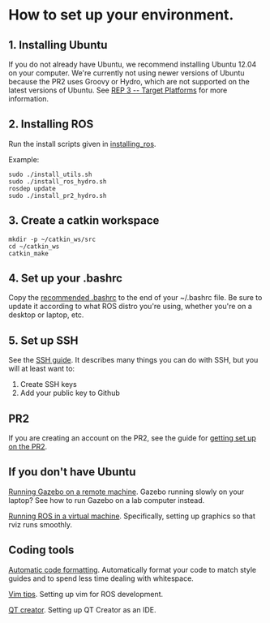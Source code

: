 # How to set up your environment.

## 1. Installing Ubuntu
If you do not already have Ubuntu, we recommend installing Ubuntu 12.04 on your computer. We're currently not using newer versions of Ubuntu because the PR2 uses Groovy or Hydro, which are not supported on the latest versions of Ubuntu. See [REP 3 -- Target Platforms](http://www.ros.org/reps/rep-0003.html) for more information.

## 2. Installing ROS
Run the install scripts given in [installing_ros](https://github.com/hcrlab/wiki/tree/master/development_environment_setup/installing_ros).

Example:
```
sudo ./install_utils.sh
sudo ./install_ros_hydro.sh
rosdep update
sudo ./install_pr2_hydro.sh
```

## 3. Create a catkin workspace
```
mkdir -p ~/catkin_ws/src
cd ~/catkin_ws
catkin_make
```

## 4. Set up your .bashrc
Copy the [recommended .bashrc](https://github.com/hcrlab/wiki/blob/master/development_environment_setup/recommended_bashrc.md) to the end of your ~/.bashrc file. Be sure to update it according to what ROS distro you're using, whether you're on a desktop or laptop, etc.

## 5. Set up SSH
See the [SSH guide](https://github.com/hcrlab/wiki/blob/master/development_environment_setup/ssh.md). It describes many things you can do with SSH, but you will at least want to:

1. Create SSH keys
2. Add your public key to Github

## PR2
If you are creating an account on the PR2, see the guide for [getting set up on the PR2](https://github.com/hcrlab/wiki/blob/master/development_environment_setup/pr2.md).

## If you don't have Ubuntu
[Running Gazebo on a remote machine](https://github.com/hcrlab/wiki/blob/master/development_environment_setup/remote_gazebo.md). Gazebo running slowly on your laptop? See how to run Gazebo on a lab computer instead.

[Running ROS in a virtual machine](https://github.com/hcrlab/wiki/blob/master/development_environment_setup/virtual_machine.md). Specifically, setting up graphics so that rviz runs smoothly.

## Coding tools
[Automatic code formatting](https://github.com/hcrlab/wiki/blob/master/development_environment_setup/auto_code_formatting.md). Automatically format your code to match style guides and to spend less time dealing with whitespace.

[Vim tips](https://github.com/hcrlab/wiki/blob/master/development_environment_setup/vim.md). Setting up vim for ROS development.

[QT creator](https://github.com/hcrlab/wiki/blob/master/development_environment_setup/qt_creator.md). Setting up QT Creator as an IDE.
